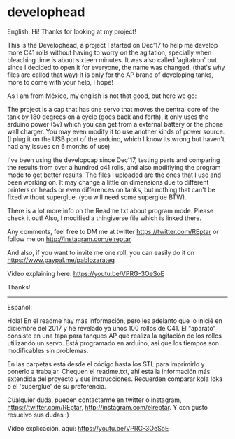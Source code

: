 # develophead
English: 
Hi! Thanks for looking at my project!

This is the Develophead, a project I started on Dec'17 to help me develop more C41 rolls without having to worry on the agitation, specially when bleaching time is about sixteen minutes. It was also called 'agitatron' but since I decided to open it for everyone, the name was changed. (that's why files are called that way) It is only for the AP brand of developing tanks, more to come with your help, I hope!

As I am from México, my english is not that good, but here we go:

The project is a cap that has one servo that moves the central core of the tank by 180 degrees on a cycle (goes back and forth), it only uses the arduino power (5v) which you can get from a external battery or the phone wall charger. You may even modify it to use another kinds of power source. (I plug it on the USB port of the arduino, which I know its wrong but haven't had any issues on 6 months of use)

I've been using the developcap since Dec'17, testing parts and comparing the results from over a hundred c41 rolls, and also modifiying the program mode to get better results. The files I uploaded are the ones that I use and been working on. It may change a little on dimensions due to different printers or heads or even differences on tanks, but nothing that can't be fixed without superglue. (you will need some superglue BTW).

There is a lot more info on the Readme.txt about program mode. Please check it out! Also, I modified a thingiverse file which is linked there. 

Any comments, feel free to DM me at twitter https://twitter.com/REptar or follow me on http://instagram.com/elreptar

And also, if you want to invite me one roll, you can easily do it on https://www.paypal.me/pablozarateg

Video explaining here:
https://youtu.be/VPRG-3OeSoE

Thanks!


______

Español:

Hola! En el readme hay más información, pero les adelanto que lo inicié en diciembre del 2017 y he revelado ya unos 100 rollos de C41. El "aparato" consiste en una tapa para tanques AP que realiza la agitación de los rollos utilizando un servo. Está 
programado en arduino, así que los tiempos son modificables sin problemas. 

En las carpetas está desde el código hasta los STL para imprimirlo y ponerlo a trabajar. Chequen el readme.txt, ahí está la información más extendida del proyecto y sus instrucciones. Recuerden comparar kola loka o el 'superglue' de su preferencia.

Cualquier duda, pueden contactarme en twitter o instagram, https://twitter.com/REptar, http://instagram.com/elreptar. Y con gusto resuelvo sus dudas :) 

Video explicación, aquí:
https://youtu.be/VPRG-3OeSoE
